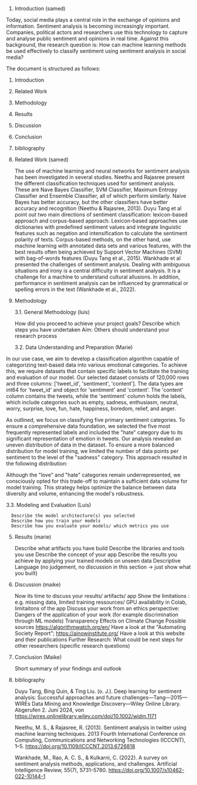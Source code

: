 1. Introduction (samed)
   
  Today, social media plays a central role in the exchange of opinions and information. Sentiment analysis is becoming increasingly important. Companies, political actors and researchers use this technology to capture and analyse public sentiment and opinions in real time. 
  Against this background, the research question is: How can machine learning methods be used effectively to classify sentiment using sentiment analysis in social media?


  The document is structured as follows:
  1. Introduction
  2. Related Work
  3. Methodology
  4. Results
  5. Discussion
  6. Conclusion
  7. bibliography
   
2. Related Work (samed)    
   
   The use of machine learning and neural networks for sentiment analysis has been investigated in several studies. Neethu and Rajasree present the different classification techniques used for sentiment analysis. These are Nave Bayes Classifier, SVM Classifier, Maximum Entropy Classifier and Ensemble Classifier, all of which perform similarly. Naive Bayes has better accuracy, but the other classifiers have better accuracy and recognition (Neethu & Rajasree, 2013). 
   Duyu Tang et al point out two main directions of sentiment classification: lexicon-based approach and corpus-based approach. Lexicon-based approaches use dictionaries with predefined sentiment values and integrate linguistic features such as negation and intensification to calculate the sentiment polarity of texts. Corpus-based methods, on the other hand, use machine learning with annotated data sets and various features, with the best results often being achieved by Support Vector Machines (SVM) with bag-of-words features (Duyu Tang et al., 2015).
   Wankhade et al presented the challenges of sentiment analysis. Dealing with ambiguous situations and irony is a central difficulty in sentiment analysis. It is a challenge for a machine to understand cultural allusions. In addition, performance in sentiment analysis can be influenced by grammatical or spelling errors in the text (Wankhade et al., 2022).

3. Methodology
   
   3.1. General Methodology (luis)
   
      How did you proceed to achieve your project goals?
      Describe which steps you have undertaken
      Aim: Others should understand your research process

   3.2. Data Understanding and Preparation (Marie) 
   
In our use case, we aim to develop a classification algorithm capable of categorizing text-based data into various emotional categories. To achieve this, we require datasets that contain specific labels to facilitate the training and evaluation of our model. Our selected dataset consists of 120,000 rows and three columns: ['tweet_id', 'sentiment', 'content']. The data types are int64 for 'tweet_id' and object for 'sentiment' and 'content'. The 'content' column contains the tweets, while the 'sentiment' column holds the labels, which include categories such as empty, sadness, enthusiasm, neutral, worry, surprise, love, fun, hate, happiness, boredom, relief, and anger.

As outlined, we focus on classifying five primary sentiment categories. To ensure a comprehensive data foundation, we selected the five most frequently represented labels and included the "hate" category due to its significant representation of emotion in tweets. Our analysis revealed an uneven distribution of data in the dataset. To ensure a more balanced distribution for model training, we limited the number of data points per sentiment to the level of the "sadness" category. This approach resulted in the following distribution:

Although the "love" and "hate" categories remain underrepresented, we consciously opted for this trade-off to maintain a sufficient data volume for model training. This strategy helps optimize the balance between data diversity and volume, enhancing the model's robustness.

   
   3.3. Modeling and Evaluation (Luis)
   
      Describe the model architecture(s) you selected
      Describe how you train your models
      Describe how you evaluate your models/ which metrics you use

5. Results (marie)
   
   Describe what artifacts you have build
   Describe the libraries and tools you use
   Describe the concept of your app
   Describe the results you achieve by applying your trained models on unseen data
   Descriptive Language (no judgement, no discussion in this section -> just show what you built)
   
6. Discussion (maike)
   
   Now its time to discuss your results/ artifacts/ app
   Show the limitations : e.g. missing data, limited training ressources/ GPU availability in Colab, limitaitons of the app
   Discuss your work from an ethics perspective:
   Dangers of the application of your work (for example discrimination through ML models)
   Transparency
   Effects on Climate Change
   Possible sources https://algorithmwatch.org/en/ Have a look at the "Automating Society Report"; https://ainowinstitute.org/ Have a look at this website and their
   publications
   Further Research: What could be next steps for other researchers (specific research questions)
   
7. Conclusion (Maike)
    
   Short summary of your findings and outlook

8. bibliography


   Duyu Tang, Bing Quin, & Ting Liu. (o. J.). Deep learning for sentiment analysis: Successful approaches and future challenges—Tang—2015—WIREs Data Mining and Knowledge Discovery—Wiley Online Library. Abgerufen 2. Juni 2024, von https://wires.onlinelibrary.wiley.com/doi/10.1002/widm.1171

   Neethu, M. S., & Rajasree, R. (2013). Sentiment analysis in twitter using machine learning techniques. 2013 Fourth International Conference on Computing, Communications and Networking Technologies (ICCCNT), 1–5. https://doi.org/10.1109/ICCCNT.2013.6726818

   Wankhade, M., Rao, A. C. S., & Kulkarni, C. (2022). A survey on sentiment analysis methods, applications, and challenges. Artificial Intelligence Review, 55(7), 5731–5780. https://doi.org/10.1007/s10462-022-10144-1






